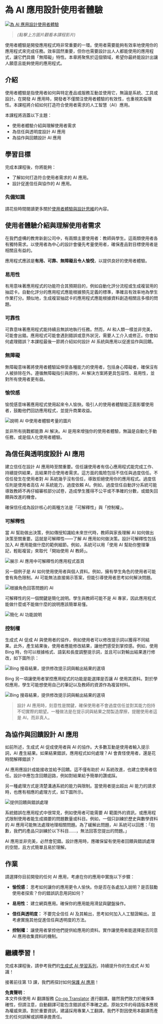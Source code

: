 <!--
CO_OP_TRANSLATOR_METADATA:
{
  "original_hash": "ec385b41ee50579025d50cc03bfb3a25",
  "translation_date": "2025-07-09T14:51:03+00:00",
  "source_file": "12-designing-ux-for-ai-applications/README.md",
  "language_code": "mo"
}
-->
# 為 AI 應用設計使用者體驗

[![為 AI 應用設計使用者體驗](../../../translated_images/12-lesson-banner.c53c3c7c802e8f563953ce388f6a987ca493472c724d924b060be470951c53c8.mo.png)](https://aka.ms/gen-ai-lesson12-gh?WT.mc_id=academic-105485-koreyst)

> _(點擊上方圖片觀看本課程影片)_

使用者體驗是開發應用程式時非常重要的一環。使用者需要能夠有效率地使用你的應用程式來完成任務。效率固然重要，但你也需要設計出人人都能使用的應用程式，讓它們具備「無障礙」特性。本章將聚焦於這個領域，希望你最終能設計出讓人願意且能夠使用的應用程式。

## 介紹

使用者體驗是指使用者如何與特定產品或服務互動並使用它，無論是系統、工具或設計。在開發 AI 應用時，開發者不僅關注使用者體驗的有效性，也重視其倫理性。本課程將介紹如何打造符合使用者需求的人工智慧（AI）應用。

本課程將涵蓋以下主題：

- 使用者體驗介紹與理解使用者需求
- 為信任與透明度設計 AI 應用
- 為協作與回饋設計 AI 應用

## 學習目標

完成本課程後，你將能夠：

- 了解如何打造符合使用者需求的 AI 應用。
- 設計促進信任與協作的 AI 應用。

### 先備知識

請花些時間閱讀更多關於[使用者體驗與設計思維](https://learn.microsoft.com/training/modules/ux-design?WT.mc_id=academic-105485-koreyst)的內容。

## 使用者體驗介紹與理解使用者需求

在我們虛構的教育新創公司中，有兩類主要使用者：教師與學生。這兩類使用者各有獨特需求。以使用者為中心的設計會優先考量使用者，確保產品對目標使用者是相關且有益的。

應用程式應該是**有用、可靠、無障礙且令人愉悅**，以提供良好的使用者體驗。

### 易用性

有用意味著應用程式的功能符合其預期目的，例如自動化評分流程或生成複習用的抽認卡。自動化評分的應用程式應能根據預先定義的標準，準確且有效率地為學生作業打分。類似地，生成複習抽認卡的應用程式應能根據資料創造相關且多樣的問題。

### 可靠性

可靠意味著應用程式能持續且無誤地執行任務。然而，AI 和人類一樣並非完美，可能會出錯。應用程式可能會遇到錯誤或意外狀況，需要人工介入或修正。你會如何處理錯誤？本課程最後一節將介紹如何設計 AI 系統與應用以促進協作與回饋。

### 無障礙

無障礙意味著將使用者體驗延伸至各種能力的使用者，包括身心障礙者，確保沒有人被排除在外。遵循無障礙指引與原則，AI 解決方案將更具包容性、易用性，並對所有使用者更有益。

### 愉悅感

愉悅感意味著應用程式使用起來令人愉快。吸引人的使用者體驗能正面影響使用者，鼓勵他們回訪應用程式，並提升商業收益。

![說明 AI 中使用者體驗考量的圖片](../../../translated_images/uxinai.d5b4ed690f5cefff0c53ffcc01b480cdc1828402e1fdbc980490013a3c50935a.mo.png)

並非所有挑戰都能靠 AI 解決。AI 是用來增強你的使用者體驗，無論是自動化手動任務，或是個人化使用者體驗。

## 為信任與透明度設計 AI 應用

建立信任在設計 AI 應用時至關重要。信任讓使用者有信心應用程式能完成工作、持續提供結果，且結果符合使用者需求。這方面的風險包括不信任與過度信任。不信任發生在使用者對 AI 系統幾乎沒有信任，導致拒絕使用你的應用程式。過度信任則是使用者高估 AI 系統能力，過度依賴 AI。例如，過度信任自動評分系統可能導致教師不再仔細審核部分試卷，造成學生獲得不公平或不準確的分數，或錯失回饋與改進的機會。

確保信任成為設計核心的兩種方法是「可解釋性」與「控制權」。

### 可解釋性

當 AI 幫助做出決策，例如傳授知識給未來世代時，教師與家長理解 AI 如何做出決策至關重要。這就是可解釋性——了解 AI 應用如何做決策。設計可解釋性包括加入 AI 應用能做什麼的範例細節。例如，系統可以用「使用 AI 幫助你整理筆記，輕鬆複習」來取代「開始使用 AI 教師」。

![展示 AI 應用中可解釋性的應用程式首頁](../../../translated_images/explanability-in-ai.134426a96b498fbfdc80c75ae0090aedc0fc97424ae0734fccf7fb00a59a20d9.mo.png)

另一個例子是 AI 如何使用使用者與個人資料。例如，擁有學生角色的使用者可能會有角色限制。AI 可能無法直接揭示答案，但能引導使用者思考如何解決問題。

![根據角色回答問題的 AI](../../../translated_images/solving-questions.b7dea1604de0cbd2e9c5fa00b1a68a0ed77178a035b94b9213196b9d125d0be8.mo.png)

可解釋性的另一個關鍵是簡化說明。學生與教師可能不是 AI 專家，因此應用程式能做什麼或不能做什麼的說明應該簡單易懂。

![簡化 AI 功能說明](../../../translated_images/simplified-explanations.4679508a406c3621fa22bad4673e717fbff02f8b8d58afcab8cb6f1aa893a82f.mo.png)

### 控制權

生成式 AI 促成 AI 與使用者的協作，例如使用者可以修改提示詞以獲得不同結果。此外，產生結果後，使用者應能修改結果，讓他們感受到掌控感。例如，使用 Bing 時，你可以根據格式、語氣和長度調整提示詞，並且可以對輸出結果進行修改，如下圖所示：

![Bing 搜尋結果，提供修改提示詞與輸出結果的選項](../../../translated_images/bing1.293ae8527dbe2789b675c8591c9fb3cb1aa2ada75c2877f9aa9edc059f7a8b1c.mo.png)

Bing 另一項讓使用者掌控應用程式的功能是能選擇是否讓 AI 使用其資料。對於學校應用，學生可能想使用自己的筆記以及教師的資源作為複習材料。

![Bing 搜尋結果，提供修改提示詞與輸出結果的選項](../../../translated_images/bing2.309f4845528a88c28c1c9739fb61d91fd993dc35ebe6fc92c66791fb04fceb4d.mo.png)

> 設計 AI 應用時，刻意性是關鍵，確保使用者不會過度信任並對其能力抱持不切實際的期望。一種做法是在提示詞與結果之間製造摩擦，提醒使用者這是 AI，而非真人。

## 為協作與回饋設計 AI 應用

如前所述，生成式 AI 促成使用者與 AI 的協作。大多數互動是使用者輸入提示詞，AI 產生結果。如果結果錯誤，應用程式如何處理？AI 會責怪使用者，還是花時間解釋錯誤？

AI 應用應設計成能接收並給予回饋。這不僅有助於 AI 系統改進，也建立使用者信任。設計中應包含回饋迴路，例如對結果給予簡單的讚或踩。

另一種處理方式是清楚溝通系統的能力與限制。當使用者提出超出 AI 能力的請求時，也應有相應的處理方式，如下圖所示。

![提供回饋與錯誤處理](../../../translated_images/feedback-loops.7955c134429a94663443ad74d59044f8dc4ce354577f5b79b4bd2533f2cafc6f.mo.png)

系統錯誤在應用程式中很常見，例如使用者可能需要 AI 範圍外的資訊，或應用程式限制使用者能生成摘要的問題數量或科目。例如，一個只訓練於歷史與數學資料的 AI 應用可能無法處理地理相關問題。為了緩解此問題，AI 系統可以回應：「抱歉，我們的產品只訓練於以下科目……，無法回答您提出的問題。」

AI 應用並非完美，必然會犯錯。設計應用時，應確保留有使用者回饋與錯誤處理的空間，且方式簡單且易於理解。

## 作業

請選擇你目前開發的任何 AI 應用，考慮在你的應用中實施以下步驟：

- **愉悅感：** 思考如何讓你的應用更令人愉快。你是否在各處加入說明？是否鼓勵使用者探索？你的錯誤訊息用詞如何？

- **易用性：** 建立網頁應用。確保你的應用能用滑鼠與鍵盤操作。

- **信任與透明度：** 不要完全信任 AI 及其輸出，思考如何加入人工驗證輸出。並考慮實施其他促進信任與透明度的方法。

- **控制權：** 讓使用者掌控他們提供給應用的資料。實作讓使用者能選擇是否同意 AI 應用收集資料的機制。

## 繼續學習！

完成本課程後，請參考我們的[生成式 AI 學習系列](https://aka.ms/genai-collection?WT.mc_id=academic-105485-koreyst)，持續提升你的生成式 AI 知識！

接著前往第 13 課，我們將探討如何[保護 AI 應用](../13-securing-ai-applications/README.md?WT.mc_id=academic-105485-koreyst)！

**免責聲明**：  
本文件係使用 AI 翻譯服務 [Co-op Translator](https://github.com/Azure/co-op-translator) 進行翻譯。雖然我們致力於確保準確性，但請注意，自動翻譯可能包含錯誤或不準確之處。原始文件的母語版本應視為權威來源。對於重要資訊，建議採用專業人工翻譯。我們不對因使用本翻譯而產生的任何誤解或誤釋承擔責任。